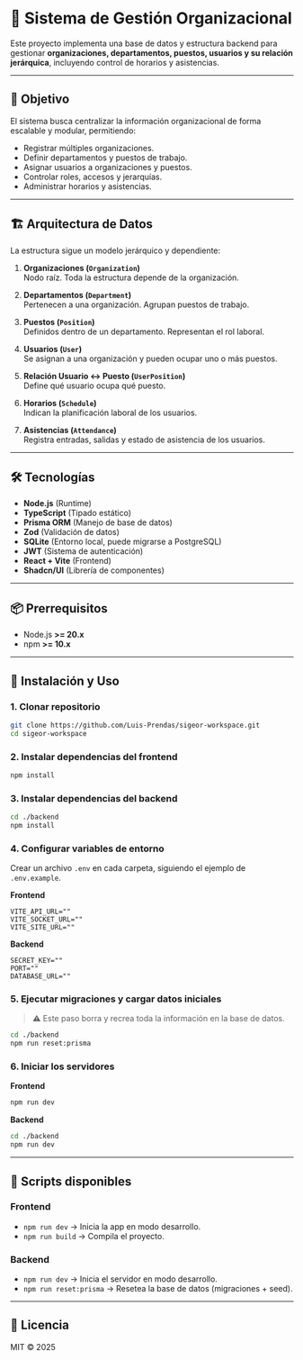 # 🏢 Sistema de Gestión Organizacional

Este proyecto implementa una base de datos y estructura backend para gestionar **organizaciones, departamentos, puestos, usuarios y su relación jerárquica**, incluyendo control de horarios y asistencias.

---

## 📌 Objetivo

El sistema busca centralizar la información organizacional de forma escalable y modular, permitiendo:

- Registrar múltiples organizaciones.
- Definir departamentos y puestos de trabajo.
- Asignar usuarios a organizaciones y puestos.
- Controlar roles, accesos y jerarquías.
- Administrar horarios y asistencias.

---

## 🏗️ Arquitectura de Datos

La estructura sigue un modelo jerárquico y dependiente:

1. **Organizaciones (`Organization`)**  
   Nodo raíz. Toda la estructura depende de la organización.  

2. **Departamentos (`Department`)**  
   Pertenecen a una organización. Agrupan puestos de trabajo.  

3. **Puestos (`Position`)**  
   Definidos dentro de un departamento. Representan el rol laboral.  

4. **Usuarios (`User`)**  
   Se asignan a una organización y pueden ocupar uno o más puestos.  

5. **Relación Usuario ↔ Puesto (`UserPosition`)**  
   Define qué usuario ocupa qué puesto.  

6. **Horarios (`Schedule`)**  
   Indican la planificación laboral de los usuarios.  

7. **Asistencias (`Attendance`)**  
   Registra entradas, salidas y estado de asistencia de los usuarios.  

---

## 🛠️ Tecnologías

- **Node.js** (Runtime)
- **TypeScript** (Tipado estático)
- **Prisma ORM** (Manejo de base de datos)
- **Zod** (Validación de datos)
- **SQLite** (Entorno local, puede migrarse a PostgreSQL)
- **JWT** (Sistema de autenticación)
- **React + Vite** (Frontend)
- **Shadcn/UI** (Librería de componentes)

---

## 📦 Prerrequisitos

- Node.js **>= 20.x**
- npm **>= 10.x**

---

## 🚀 Instalación y Uso

### 1. Clonar repositorio
```bash
git clone https://github.com/Luis-Prendas/sigeor-workspace.git
cd sigeor-workspace
````

### 2. Instalar dependencias del frontend

```bash
npm install
```

### 3. Instalar dependencias del backend

```bash
cd ./backend
npm install
```

### 4. Configurar variables de entorno

Crear un archivo `.env` en cada carpeta, siguiendo el ejemplo de `.env.example`.

**Frontend**

```env
VITE_API_URL=""
VITE_SOCKET_URL=""
VITE_SITE_URL=""
```

**Backend**

```env
SECRET_KEY=""
PORT=""
DATABASE_URL=""
```

### 5. Ejecutar migraciones y cargar datos iniciales

> ⚠️ Este paso borra y recrea toda la información en la base de datos.

```bash
cd ./backend
npm run reset:prisma
```

### 6. Iniciar los servidores

**Frontend**

```bash
npm run dev
```

**Backend**

```bash
cd ./backend
npm run dev
```

---

## 📜 Scripts disponibles

### Frontend

* `npm run dev` → Inicia la app en modo desarrollo.
* `npm run build` → Compila el proyecto.

### Backend

* `npm run dev` → Inicia el servidor en modo desarrollo.
* `npm run reset:prisma` → Resetea la base de datos (migraciones + seed).

---

## 📄 Licencia

MIT © 2025
